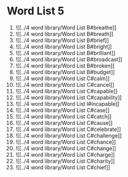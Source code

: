 
# Word List 5

1. ![[../4 word library/Word List B#breathe]]
2. ![[../4 word library/Word List B#breath]]
3. ![[../4 word library/Word List B#brief]]
4. ![[../4 word library/Word List B#bright]]
5. ![[../4 word library/Word List B#brilliant]]
6. ![[../4 word library/Word List B#broadcast]]
7. ![[../4 word library/Word List B#broken]]
8. ![[../4 word library/Word List B#budget]]
9. ![[../4 word library/Word List C#calm]]
10. ![[../4 word library/Word List C#cancel]]
11. ![[../4 word library/Word List C#capable]]
12. ![[../4 word library/Word List C#capability]]
13. ![[../4 word library/Word List I#incapable]]
14. ![[../4 word library/Word List C#case]]
15. ![[../4 word library/Word List C#catch]]
16. ![[../4 word library/Word List C#cause]]
17. ![[../4 word library/Word List C#celebrate]]
18. ![[../4 word library/Word List C#challenge]]
19. ![[../4 word library/Word List C#chance]]
20. ![[../4 word library/Word List C#change]]
21. ![[../4 word library/Word List C#charge]]
22. ![[../4 word library/Word List C#charity]]
23. ![[../4 word library/Word List C#chief]]
